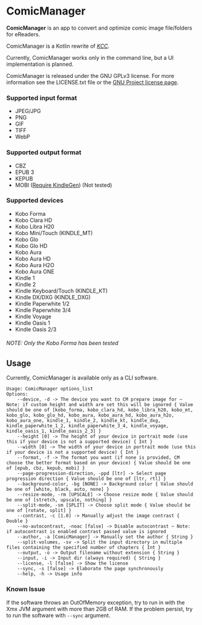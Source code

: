 # ComicManager
**ComicManager** is an app to convert and optimize comic image file/folders for eReaders.

ComicManager is a Kotlin rewrite of [_KCC_](https://github.com/ciromattia/kcc).

Currently, ComicManager works only in the command line, but a UI implementation is planned.

ComicManager is released under the GNU GPLv3 license. For more information see the LICENSE.txt file or the [GNU Project license page](https://www.gnu.org/licenses/).

### Supported input format
- JPEG/JPG
- PNG
- GIF
- TIFF
- WebP

### Supported output format
- CBZ
- EPUB 3
- KEPUB
- MOBI ([Require KindleGen](https://web.archive.org/web/20190817070956/https://www.amazon.com/gp/feature.html?docId=1000765211)) (Not tested)

### Supported devices
- Kobo Forma
- Kobo Clara HD
- Kobo Libra H20
- Kobo Mini/Touch (KINDLE_MT)
- Kobo Glo
- Kobo Glo HD
- Kobo Aura
- Kobo Aura HD
- Kobo Aura H2O
- Kobo Aura ONE
- Kindle 1
- Kindle 2
- Kindle Keyboard/Touch (KINDLE_KT)
- Kindle DX/DXG (KINDLE_DXG)
- Kindle Paperwhite 1/2
- Kindle Paperwhite 3/4
- Kindle Voyage
- Kindle Oasis 1
- Kindle Oasis 2/3
###### NOTE: Only the Kobo Forma has been tested

## Usage
Currently, ComicManager is available only as a CLI software.
```
Usage: ComicManager options_list
Options: 
    --device, -d -> The device you want to CM prepare image for ~ Note: if custom height and width are set this will be ignored { Value should be one of [kobo_forma, kobo_clara_hd, kobo_libra_h20, kobo_mt, kobo_glo, kobo_glo_hd, kobo_aura, kobo_aura_hd, kobo_aura_h2o, kobo_aura_one, kindle_1, kindle_2, kindle_kt, kindle_dxg, kindle_paperwhite_1_2, kindle_paperwhite_3_4, kindle_voyage, kindle_oasis_1, kindle_oasis_2_3] }
    --height [0] -> The height of your device in portrait mode (use this if your device is not a supported device) { Int }
    --width [0] -> The width of your device in portrait mode (use this if your device is not a supported device) { Int }
    --format, -f -> The format you want (if none is provided, CM choose the better format based on your device) { Value should be one of [epub, cbz, kepub, mobi] }
    --page-progression-direction, -ppd [ltr] -> Select page progression direction { Value should be one of [ltr, rtl] }
    --background-color, -bg [NONE] -> Background color { Value should be one of [white, black, auto, none] }
    --resize-mode, -rm [UPSCALE] -> Choose resize mode { Value should be one of [stretch, upscale, nothing] }
    --split-mode, -sm [SPLIT] -> Choose split mode { Value should be one of [rotate, split] }
    --contrast, -c [1.0] -> Manually adjust the image contrast { Double }
    --no-autocontrast, -noac [false] -> Disable autocontrast ~ Note: if autocontrast is enabled contrast passed value is ignored 
    --author, -a [ComicManager] -> Manually set the author { String }
    --split-volumes, -sv -> Split the input directory in multiple files containing the specified number of chapters { Int }
    --output, -o -> Output filename without extension { String }
    --input, -i -> Input dir (always required) { String }
    --license, -l [false] -> Show the license 
    --sync, -s [false] -> Elaborate the page synchronously 
    --help, -h -> Usage info 
```

### Known Issue
If the software throws an OutOfMemory exception, try to run in with the Xmx JVM argument with more than 2GB of RAM. If the problem persist, try to run the software with  ``` --sync ```  argument.
